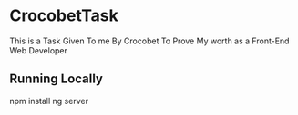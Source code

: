 # CrocobetTask

This is a Task Given To me By Crocobet To Prove My worth as a Front-End Web Developer

## Running Locally

npm install
ng server
